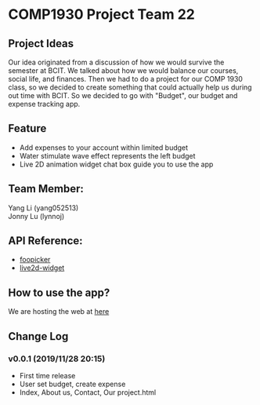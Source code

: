 # COMP1930 Project Team 22

## Project Ideas

Our idea originated from a discussion of how we would survive the semester at BCIT. We talked about how we would balance our courses, social life, and finances. Then we had to do a project for our COMP 1930 class, so we decided to create something that could actually help us during out time with BCIT. So we decided to go with "Budget", our budget and expense tracking app.

## Feature

- Add expenses to your account within limited budget
- Water stimulate wave effect represents the left budget
- Live 2D animation widget chat box guide you to use the app

## Team Member: 

Yang Li (yang052513) <br>
Jonny Lu (lynnoj)

## API Reference:

- [foopicker](github.com/yogasaikrishna/foopicker)
- [live2d-widget](github.com/stevenjoezhang/live2d-widget)

## How to use the app?
We are hosting the web at [here](https://comp1930-inclass.firebaseapp.com)

## Change Log
### v0.0.1 (2019/11/28 20:15)
- First time release
- User set budget, create expense
- Index, About us, Contact, Our project.html



